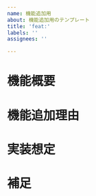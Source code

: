 ```yaml
---
name: 機能追加用
about: 機能追加用のテンプレート
title: 'feat:'
labels: ''
assignees: ''

---
```


# 機能概要

# 機能追加理由

# 実装想定

# 補足
